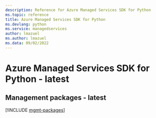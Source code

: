 ```yaml
---
description: Reference for Azure Managed Services SDK for Python
ms.topic: reference
title: Azure Managed Services SDK for Python
ms.devlang: python
ms.service: managedservices
author: lmazuel
ms.author: lmazuel
ms.data: 09/02/2022
---
```

# Azure Managed Services SDK for Python - latest

## Management packages - latest
[!INCLUDE [mgmt-packages](managed-services-mgmt-index.md)]